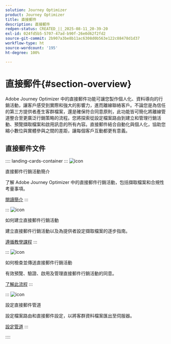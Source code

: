 ```yaml
---
solution: Journey Optimizer
product: Journey Optimizer
title: 直接郵件
description: 直接郵件
redpen-status: CREATED_||_2025-08-11_20-39-20
exl-id: 024fd5b5-5707-47ad-b90f-26e0d62f2fd2
source-git-commit: 2b907a3be8b11ac6308d0b563e122c88478d1d37
workflow-type: ht
source-wordcount: '195'
ht-degree: 100%

---
```


# 直接郵件{#section-overview}

Adobe Journey Optimizer 中的直接郵件功能可讓您製作個人化、資料導向的行銷活動，讓客戶感受到實際和強大的影響力，進而離線聯絡客戶。不論您是為信任的第三方提供者產生客群檔案，還是確保符合同意原則，此功能皆可簡化將離線管道整合至更廣泛行銷策略的流程。您將探索從設定檔案路由到建立和管理行銷活動、預覽擷取檔案和啟用訊息的所有內容。直接郵件結合自動化與個人化，協助您縮小數位與實體參與之間的差距，讓每個客戶互動都更有意義。

## 直接郵件文件

:::: landing-cards-container
:::
![icon](https://cdn.experienceleague.adobe.com/icons/book.svg)

直接郵件行銷活動簡介

了解 Adobe Journey Optimizer 中的直接郵件行銷活動，包括擷取檔案和合規性考量事項。

[閱讀簡介](../using/direct-mail/get-started-direct-mail.md)
:::

:::
![icon](https://cdn.experienceleague.adobe.com/icons/circle-play.svg)

如何建立直接郵件行銷活動

建立直接郵件行銷活動以及為提供者設定擷取檔案的逐步指南。

[遵循教學課程](../using/direct-mail/create-direct-mail.md)
:::

:::
![icon](https://cdn.experienceleague.adobe.com/icons/list-check.svg)

如何檢查並傳送直接郵件行銷活動

有效預覽、驗證、啟用及管理直接郵件行銷活動的同意。

[了解此流程](../using/direct-mail/test-send-direct-mail.md)
:::

:::
![icon](https://cdn.experienceleague.adobe.com/icons/gear.svg)

設定直接郵件管道

設定檔案路由和直接郵件設定，以將客群資料檔案匯出至伺服器。

[設定管道](../using/direct-mail/direct-mail-configuration.md)
:::

::::
